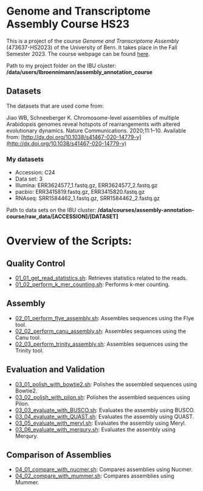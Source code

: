 # Genome and Transcriptome Assembly Course HS23

This is a project of the course *Genome and Transcriptome Assembly* (473637-HS2023) of the University of Bern. It takes place in the Fall Semester 2023. The course webpage can be found [here](https://docs.pages.bioinformatics.unibe.ch/assembly-annotation-course/).


Path to my project folder on the IBU cluster: **/data/users/lbroennimann/assembly_annotation_course**

## Datasets

The datasets that are used come from:

Jiao WB, Schneeberger K. Chromosome-level assemblies of multiple Arabidopsis genomes reveal hotspots of rearrangements with altered evolutionary dynamics. Nature Communications. 2020;11:1–10. Available from: [http://dx.doi.org/10.1038/s41467-020-14779-y](http://dx.doi.org/10.1038/s41467-020-14779-y)

### My datasets

* Accession: C24
* Data set: 3
* Illumina: ERR3624577_1.fastq.gz, ERR3624577_2.fastq.gz
* pacbio: ERR3415819.fastq.gz, ERR3415820.fastq.gz
* RNAseq: SRR1584462_1.fastq.gz, SRR1584462_2.fastq.gz

Path to data sets on the IBU cluster: **/data/courses/assembly-annotation-course/raw_data/[ACCESSION]/[DATASET]**

# Overview of the Scripts:

## Quality Control
- [01_01_get_read_statistics.sh](https://github.com/leaBroe/assembly_annotation_course/blob/master/01_01_get_read_statistics.sh): Retrieves statistics related to the reads.
- [01_02_perform_k_mer_counting.sh](https://github.com/leaBroe/assembly_annotation_course/blob/master/01_02_perform_k_mer_counting.sh): Performs k-mer counting.

## Assembly
- [02_01_perform_flye_assembly.sh](https://github.com/leaBroe/assembly_annotation_course/blob/master/02_01_perform_flye_assembly.sh): Assembles sequences using the Flye tool.
- [02_02_perform_canu_assembly.sh](https://github.com/leaBroe/assembly_annotation_course/blob/master/02_02_perform_canu_assembly.sh): Assembles sequences using the Canu tool.
- [02_03_perform_trinity_assembly.sh](https://github.com/leaBroe/assembly_annotation_course/blob/master/02_03_perform_trinity_assembly.sh): Assembles sequences using the Trinity tool.

## Evaluation and Validation
- [03_01_polish_with_bowtie2.sh](https://github.com/leaBroe/assembly_annotation_course/blob/master/03_01_polish_with_bowtie2.sh): Polishes the assembled sequences using Bowtie2.
- [03_02_polish_with_pilon.sh](https://github.com/leaBroe/assembly_annotation_course/blob/master/03_02_polish_with_pilon.sh): Polishes the assembled sequences using Pilon.
- [03_03_evaluate_with_BUSCO.sh](https://github.com/leaBroe/assembly_annotation_course/blob/master/03_03_evaluate_with_BUSCO.sh): Evaluates the assembly using BUSCO.
- [03_04_evaluate_with_QUAST.sh](https://github.com/leaBroe/assembly_annotation_course/blob/master/03_04_evaluate_with_QUAST.sh): Evaluates the assembly using QUAST.
- [03_05_evaluate_with_meryl.sh](https://github.com/leaBroe/assembly_annotation_course/blob/master/03_05_evaluate_with_meryl.sh): Evaluates the assembly using Meryl.
- [03_06_evaluate_with_merqury.sh](https://github.com/leaBroe/assembly_annotation_course/blob/master/03_06_evaluate_with_merqury.sh): Evaluates the assembly using Merqury.

## Comparison of Assemblies
- [04_01_compare_with_nucmer.sh](https://github.com/leaBroe/assembly_annotation_course/blob/master/04_01_compare_with_nucmer.sh): Compares assemblies using Nucmer.
- [04_02_compare_with_mummer.sh](https://github.com/leaBroe/assembly_annotation_course/blob/master/04_02_compare_with_mummer.sh): Compares assemblies using Mummer.

